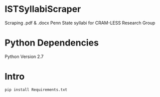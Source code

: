 # ISTSyllabiScraper
Scraping .pdf &amp; .docx Penn State syllabi for CRAM-LESS Research Group



# Python Dependencies 
Python Version 2.7


# Intro
`pip install Requirements.txt`
